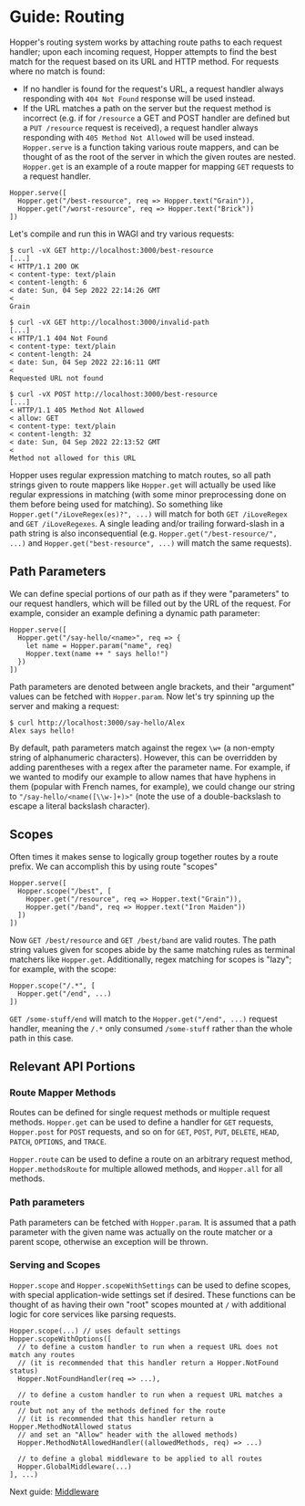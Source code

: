 # Guide: Routing
Hopper's routing system works by attaching route paths to each request handler; upon each incoming request, Hopper attempts to find the best match for the request based on its URL and HTTP method. For requests where no match is found:
- If no handler is found for the request's URL, a request handler always responding with `404 Not Found` response will be used instead.
- If the URL matches a path on the server but the request method is incorrect (e.g. if for `/resource` a GET and POST handler are defined but a `PUT /resource` request is received), a request handler always responding with `405 Method Not Allowed` will be used instead.
`Hopper.serve` is a function taking various route mappers, and can be thought of as the root of the server in which the given routes are nested. `Hopper.get` is an example of a route mapper for mapping `GET` requests to a request handler.
```
Hopper.serve([
  Hopper.get("/best-resource", req => Hopper.text("Grain")),
  Hopper.get("/worst-resource", req => Hopper.text("Brick"))
])
```
Let's compile and run this in WAGI and try various requests:
```
$ curl -vX GET http://localhost:3000/best-resource
[...]
< HTTP/1.1 200 OK
< content-type: text/plain
< content-length: 6
< date: Sun, 04 Sep 2022 22:14:26 GMT
< 
Grain
```
```
$ curl -vX GET http://localhost:3000/invalid-path
[...]
< HTTP/1.1 404 Not Found
< content-type: text/plain
< content-length: 24
< date: Sun, 04 Sep 2022 22:16:11 GMT
< 
Requested URL not found
```
```
$ curl -vX POST http://localhost:3000/best-resource
[...]
< HTTP/1.1 405 Method Not Allowed
< allow: GET
< content-type: text/plain
< content-length: 32
< date: Sun, 04 Sep 2022 22:13:52 GMT
< 
Method not allowed for this URL
```
Hopper uses regular expression matching to match routes, so all path strings given to route mappers like `Hopper.get` will actually be used like regular expressions in matching (with some minor preprocessing done on them before being used for matching). So something like `Hopper.get("/iLoveRegex(es)?", ...)` will match for both `GET /iLoveRegex` and `GET /iLoveRegexes`. A single leading and/or trailing forward-slash in a path string is also inconsequential (e.g. `Hopper.get("/best-resource/", ...)` and `Hopper.get("best-resource", ...)` will match the same requests).

## Path Parameters
We can define special portions of our path as if they were "parameters" to our request handlers, which will be filled out by the URL of the request. For example, consider an example defining a dynamic path parameter:
```
Hopper.serve([
  Hopper.get("/say-hello/<name>", req => {
    let name = Hopper.param("name", req)
    Hopper.text(name ++ " says hello!")
  })
])
```
Path parameters are denoted between angle brackets, and their "argument" values can be fetched with `Hopper.param`. Now let's try spinning up the server and making a request:
```
$ curl http://localhost:3000/say-hello/Alex
Alex says hello!
```
By default, path parameters match against the regex `\w+` (a non-empty string of alphanumeric characters). However, this can be overridden by adding parentheses with a regex after the parameter name. For example, if we wanted to modify our example to allow names that have hyphens in them (popular with French names, for example), we could change our string to `"/say-hello/<name([\\w-]+)>"` (note the use of a double-backslash to escape a literal backslash character).

## Scopes
Often times it makes sense to logically group together routes by a route prefix. We can accomplish this by using route "scopes"
```
Hopper.serve([
  Hopper.scope("/best", [
    Hopper.get("/resource", req => Hopper.text("Grain")),
    Hopper.get("/band", req => Hopper.text("Iron Maiden"))
  ])
])
```
Now `GET /best/resource` and `GET /best/band` are valid routes. The path string values given for scopes abide by the same matching rules as terminal matchers like `Hopper.get`. Additionally, regex matching for scopes is "lazy"; for example, with the scope:
```
Hopper.scope("/.*", [
  Hopper.get("/end", ...)
])
```
`GET /some-stuff/end` will match to the `Hopper.get("/end", ...)` request handler, meaning the `/.*` only consumed `/some-stuff` rather than the whole path in this case.

## Relevant API Portions

### Route Mapper Methods
Routes can be defined for single request methods or multiple request methods. `Hopper.get` can be used to define a handler for `GET` requests, `Hopper.post` for `POST` requests, and so on for `GET`, `POST`, `PUT`, `DELETE`, `HEAD`, `PATCH`, `OPTIONS`, and `TRACE`.

`Hopper.route` can be used to define a route on an arbitrary request method, `Hopper.methodsRoute` for multiple allowed methods, and `Hopper.all` for all methods.

### Path parameters
Path parameters can be fetched with `Hopper.param`. It is assumed that a path parameter with the given name was actually on the route matcher or a parent scope, otherwise an exception will be thrown.

### Serving and Scopes
`Hopper.scope` and `Hopper.scopeWithSettings` can be used to define scopes, with special application-wide settings set if desired. These functions can be thought of as having their own "root" scopes mounted at `/` with additional logic for core services like parsing requests.
```
Hopper.scope(...) // uses default settings
Hopper.scopeWithOptions([
  // to define a custom handler to run when a request URL does not match any routes
  // (it is recommended that this handler return a Hopper.NotFound status)
  Hopper.NotFoundHandler(req => ...),

  // to define a custom handler to run when a request URL matches a route
  // but not any of the methods defined for the route
  // (it is recommended that this handler return a Hopper.MethodNotAllowed status
  // and set an "Allow" header with the allowed methods)
  Hopper.MethodNotAllowedHandler((allowedMethods, req) => ...)

  // to define a global middleware to be applied to all routes
  Hopper.GlobalMiddleware(...)
], ...)
```

Next guide: [Middleware](3-middleware.md)